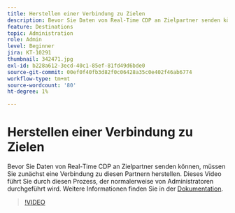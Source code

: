```yaml
---
title: Herstellen einer Verbindung zu Zielen
description: Bevor Sie Daten von Real-Time CDP an Zielpartner senden können, müssen Sie zunächst eine Verbindung zu diesen Partnern herstellen. In diesem Video wird erläutert, wie… (Beschreibungen sollten zwischen 60 und 160 Zeichen lang sein)
feature: Destinations
topic: Administration
role: Admin
level: Beginner
jira: KT-10291
thumbnail: 342471.jpg
exl-id: b228a612-3ecd-40c1-85ef-81fd49d6bde0
source-git-commit: 00ef0f40fb3d82f0c06428a35c0e402f46ab6774
workflow-type: tm+mt
source-wordcount: '80'
ht-degree: 1%

---
```


# Herstellen einer Verbindung zu Zielen

Bevor Sie Daten von Real-Time CDP an Zielpartner senden können, müssen Sie zunächst eine Verbindung zu diesen Partnern herstellen. Dieses Video führt Sie durch diesen Prozess, der normalerweise von Administratoren durchgeführt wird. Weitere Informationen finden Sie in der [Dokumentation](https://experienceleague.adobe.com/docs/experience-platform/destinations/ui/connect-destination.html?lang=de).

>[!VIDEO](https://video.tv.adobe.com/v/342471/?learn=on)
